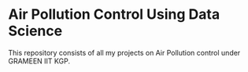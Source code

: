 # Air Pollution Control Using Data Science
This repository consists of all my projects on Air Pollution control under GRAMEEN IIT KGP.
